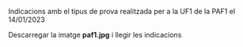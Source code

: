 <p>Indicacions amb el tipus de prova realitzada per a la UF1 de la PAF1 el 14/01/2023</p>

<p>Descarregar la imatge <b>paf1.jpg</b> i llegir les indicacions</p>
